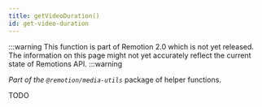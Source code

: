```yaml
---
title: getVideoDuration()
id: get-video-duration
---
```


:::warning
This function is part of Remotion 2.0 which is not yet released. The information on this page might not yet accurately reflect the current state of Remotions API.
:::warning

_Part of the `@remotion/media-utils`_ package of helper functions.

TODO
